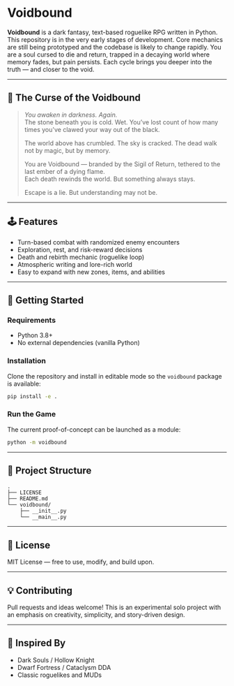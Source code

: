 # Voidbound

**Voidbound** is a dark fantasy, text-based roguelike RPG written in Python.
This repository is in the very early stages of development. Core mechanics are still being prototyped and the codebase is likely to change rapidly.
You are a soul cursed to die and return, trapped in a decaying world where memory fades, but pain persists. Each cycle brings you deeper into the truth — and closer to the void.

---

## 🌌 The Curse of the Voidbound

> *You awaken in darkness. Again.*  
> The stone beneath you is cold. Wet. You’ve lost count of how many times you've clawed your way out of the black.  
>  
> The world above has crumbled. The sky is cracked. The dead walk not by magic, but by memory.  
>  
> You are Voidbound — branded by the Sigil of Return, tethered to the last ember of a dying flame.  
> Each death rewinds the world. But something always stays.  
>  
> Escape is a lie. But understanding may not be.

---

## 🕹️ Features

- Turn-based combat with randomized enemy encounters  
- Exploration, rest, and risk-reward decisions  
- Death and rebirth mechanic (roguelike loop)  
- Atmospheric writing and lore-rich world  
- Easy to expand with new zones, items, and abilities  

---

## 🚀 Getting Started

### Requirements

- Python 3.8+
- No external dependencies (vanilla Python)

### Installation

Clone the repository and install in editable mode so the `voidbound` package is available:

```bash
pip install -e .
```

### Run the Game

The current proof-of-concept can be launched as a module:

```bash
python -m voidbound
```

---

## 🧱 Project Structure

```
.
├── LICENSE
├── README.md
└── voidbound/
    ├── __init__.py
    └── __main__.py
```

---

## 📜 License

MIT License — free to use, modify, and build upon.

---

## 💡 Contributing

Pull requests and ideas welcome! This is an experimental solo project with an emphasis on creativity, simplicity, and story-driven design.

---

## 🧠 Inspired By

- Dark Souls / Hollow Knight  
- Dwarf Fortress / Cataclysm DDA  
- Classic roguelikes and MUDs  
